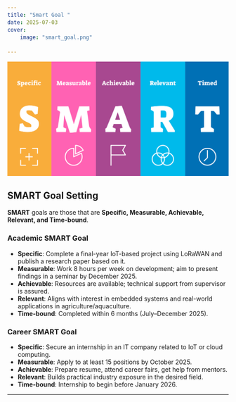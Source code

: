 ```yaml
---
title: "Smart Goal " 
date: 2025-07-03 
cover:
    image: "smart_goal.png"

---
```


![](smart_goal.png)

## SMART Goal Setting

**SMART** goals are those that are **Specific, Measurable, Achievable, Relevant, and Time-bound**.

###  Academic SMART Goal

- **Specific**: Complete a final-year IoT-based project using LoRaWAN and publish a research paper based on it.
- **Measurable**: Work 8 hours per week on development; aim to present findings in a seminar by December 2025.
- **Achievable**: Resources are available; technical support from supervisor is assured.
- **Relevant**: Aligns with interest in embedded systems and real-world applications in agriculture/aquaculture.
- **Time-bound**: Completed within 6 months (July–December 2025).

###  Career SMART Goal

- **Specific**: Secure an internship in an IT company related to IoT or cloud computing.
- **Measurable**: Apply to at least 15 positions by October 2025.
- **Achievable**: Prepare resume, attend career fairs, get help from mentors.
- **Relevant**: Builds practical industry exposure in the desired field.
- **Time-bound**: Internship to begin before January 2026.

---